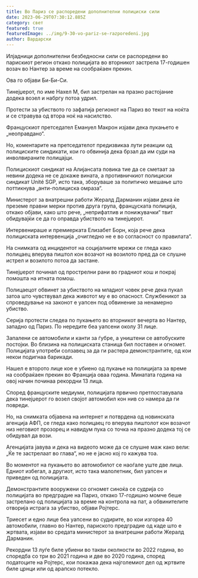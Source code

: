 ```yaml
---
title: Во Париз се распоредени дополнителни полициски сили
date: 2023-06-29T07:30:12.885Z
category: свет
featured: true
featuredImage: ../img/9-30-vo-pariz-se-razporedeni.jpg
author: Вардарски
---
```

Илјадници дополнителни безбедносни сили се распоредени во парискиот регион откако полицијата во вторникот застрела 17-годишен возач во Нантер за време на сообраќаен прекин.

Ова го објави Би-Би-Си.

Тинејџерот, по име Нахел М, бил застрелан на празно растојание додека возел и набргу потоа удрил.

Протести за убиството го зафатија регионот на Париз во текот на ноќта и се стравува од втора ноќ на насилство.

Францускиот претседател Емануел Макрон изјави дека пукањето е „неоправдано“.

Но, коментарите на претседателот предизвикаа лути реакции од полициските синдикати, кои го обвинија дека брзал да им суди на инволвираните полицајци.

Полицискиот синдикат на Алијансата повика тие да се сметаат за невини додека не се докаже вината, а противничкиот полициски синдикат Unité SGP, исто така, зборуваше за политичко мешање што поттикнува „анти-полициска омраза“.

Министерот за внатрешни работи Жералд Дарманин изјави дека ќе преземе правни мерки против друга група, француската полиција, откако објави, како што рече, „неприфатлив и понижувачки“ твит обидувајќи се да го оправда убиството на тинејџерот.

Интервенираше и премиерката Елизабет Борн, која рече дека полициската интервенција „очигледно не е во согласност со правилата“.

На снимката од инцидентот на социјалните мрежи се гледа како полицаец вперува пиштол кон возачот на возилото пред да се слушне истрел и возилото потоа да застане.

Тинејџерот починал од прострелни рани во градниот кош и покрај помошта на итната помош.

Полицаецот обвинет за убиството на младиот човек рече дека пукал затоа што чувствувал дека животот му е во опасност. Службеникот за спроведување на законот е уапсен под обвинение за ненамерно убиство.

Серија протести следеа по пукањето во вторникот вечерта во Нантер, западно од Париз. По нередите беа уапсени околу 31 лице.

Запалени се автомобили и канти за ѓубре, а уништени се автобуските постојки. Во близина на полициската станица бил поставен и огномет. Полицијата употреби солзавец за да ги растера демонстрантите, од кои некои подигнаа барикади.

Нашел е второто лице кое е убиено од пукање на полицијата за време на сообраќаен прекин во Франција оваа година. Минатата година на овој начин починаа рекордни 13 лица.

Според француските медиуми, полицијата првично претпоставувала дека тинејџерот го возел својот автомобил кон нив со намера да ги повреди.

Но, на снимката објавена на интернет и потврдена од новинската агенција АФП, се гледа како полицаец го вперува пиштолот кон возачот низ неговиот прозорец и навидум пука со точка на празно додека тој се обидувал да вози.

Агенцијата јавува и дека на видеото може да се слушне маж како вели: „Ќе те застрелаат во глава“, но не е јасно кој го кажува тоа.

Во моментот на пукањето во автомобилот се наоѓале уште две лица. Едниот избегал, а другиот, исто така малолетник, бил уапсен и приведен од полицијата.

Демонстрантите вооружени со огномет синоќа се судрија со полицијата во предградие на Париз, откако 17-годишно момче беше застрелано од полицијата за време на контрола на пат, а обвинителите отворија истрага за убиство, објави Ројтерс.

Триесет и едно лице беа уапсени во судирите, во кои изгореа 40 автомобили, главно во Нантер, париското предградие од каде што е жртвата, изјави во средата министерот за внатрешни работи Жералд Дарманин.

Рекордни 13 луѓе биле убиени во такви околности во 2022 година, во споредба со три во 2021 година и две во 2020 година, според податоците на Ројтерс, кои покажаа дека најголемиот дел од жртвите биле црнци или од арапско потекло.